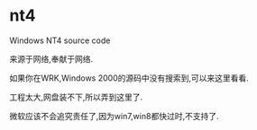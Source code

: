 # nt4
Windows NT4 source code

来源于网络,奉献于网络.

如果你在WRK,Windows 2000的源码中没有搜索到,可以来这里看看.

工程太大,网盘装不下,所以弄到这里了.

微软应该不会追究责任了,因为win7,win8都快过时,不支持了.
